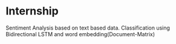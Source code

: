 # Internship
Sentiment Analysis based on text based data. 
Classification using Bidirectional LSTM and word embedding(Document-Matrix)
